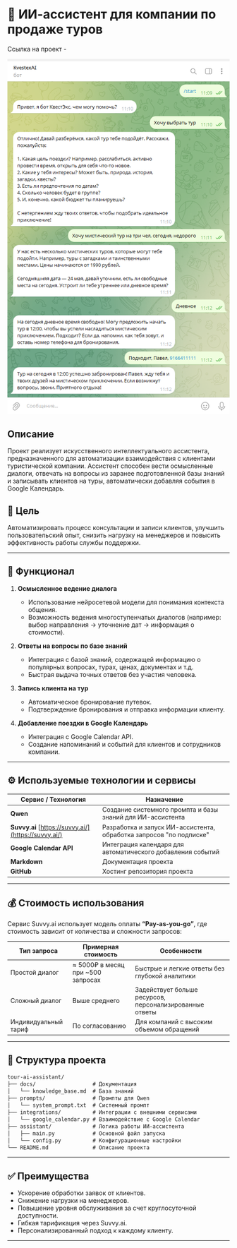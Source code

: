 # 🧳 ИИ-ассистент для компании по продаже туров

Ссылка на проект - 

![Скриншот 1](https://github.com/NovinkaX/AI_assistent/blob/main/2025-05-24_11-15-07.png?raw=true)

## Описание
Проект реализует искусственного интеллектуального ассистента, предназначенного для автоматизации взаимодействия с клиентами туристической компании. Ассистент способен вести осмысленные диалоги, отвечать на вопросы из заранее подготовленной базы знаний и записывать клиентов на туры, автоматически добавляя события в Google Календарь.

## 🎯 Цель
Автоматизировать процесс консультации и записи клиентов, улучшить пользовательский опыт, снизить нагрузку на менеджеров и повысить эффективность работы службы поддержки.

---

## 🔧 Функционал

1. **Осмысленное ведение диалога**
   - Использование нейросетевой модели для понимания контекста общения.
   - Возможность ведения многоступенчатых диалогов (например: выбор направления → уточнение дат → информация о стоимости).

2. **Ответы на вопросы по базе знаний**
   - Интеграция с базой знаний, содержащей информацию о популярных вопросах, турах, ценах, документах и т.д.
   - Быстрая выдача точных ответов без участия человека.

3. **Запись клиента на тур**
   - Автоматическое бронирование путевок.
   - Подтверждение бронирования и отправка информации клиенту.

4. **Добавление поездки в Google Календарь**
   - Интеграция с Google Calendar API.
   - Создание напоминаний и событий для клиентов и сотрудников компании.

---

## ⚙️ Используемые технологии и сервисы

| Сервис / Технология | Назначение |
|---------------------|------------|
| **Qwen** | Создание системного промпта и базы знаний для ИИ-ассистента |
| **Suvvy.ai** [https://suvvy.ai/](https://suvvy.ai/) | Разработка и запуск ИИ-ассистента, обработка запросов "по подписке" |
| **Google Calendar API** | Интеграция календаря для автоматического добавления событий |
| **Markdown** | Документация проекта |
| **GitHub** | Хостинг репозитория проекта |

---

## 💰 Стоимость использования

Сервис Suvvy.ai использует модель оплаты **“Pay-as-you-go”**, где стоимость зависит от количества и сложности запросов:

| Тип запроса | Примерная стоимость | Особенности |
|-------------|--------------------|-------------|
| Простой диалог | ≈ 5000₽ в месяц при ~500 запросах | Быстрые и легкие ответы без глубокой аналитики |
| Сложный диалог | Выше среднего | Задействует больше ресурсов, персонализированные ответы |
| Индивидуальный тариф | По согласованию | Для компаний с высоким объемом обращений |

---

## 📁 Структура проекта

```
tour-ai-assistant/
├── docs/                  # Документация
│   └── knowledge_base.md  # База знаний
├── prompts/               # Промпты для Qwen
│   └── system_prompt.txt  # Системный промпт
├── integrations/          # Интеграции с внешними сервисами
│   └── google_calendar.py # Взаимодействие с Google Calendar
├── assistant/             # Логика работы ИИ-ассистента
│   ├── main.py            # Основной файл запуска
│   └── config.py          # Конфигурационные настройки
└── README.md              # Описание проекта
```

---

## ✅ Преимущества

- Ускорение обработки заявок от клиентов.
- Снижение нагрузки на менеджеров.
- Повышение уровня обслуживания за счет круглосуточной доступности.
- Гибкая тарификация через Suvvy.ai.
- Персонализированный подход к каждому клиенту.

---
